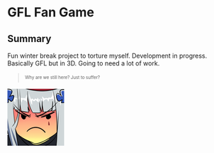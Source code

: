 # GFL Fan Game



## Summary

Fun winter break project to torture myself. Development in progress. <br/> 
Basically GFL but in 3D. Going to need a lot of work.

> <sub><sup>Why are we still here? Just to suffer?<sub><sup>



![mood](/mood.png "mood")